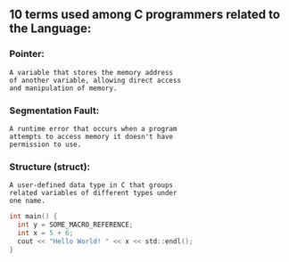 ## 10 terms used among C programmers related to the Language:

### Pointer:
    A variable that stores the memory address 
    of another variable, allowing direct access 
    and manipulation of memory.

### Segmentation Fault: 
    A runtime error that occurs when a program 
    attempts to access memory it doesn't have
    permission to use.

### Structure (struct):
    A user-defined data type in C that groups 
    related variables of different types under 
    one name.

```c
int main() {
  int y = SOME_MACRO_REFERENCE;
  int x = 5 + 6;
  cout << "Hello World! " << x << std::endl();
}
```
